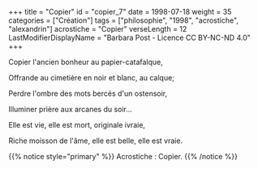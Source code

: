 +++
title = "Copier"
id = "copier_7"
date = 1998-07-18
weight = 35
categories = ["Création"]
tags = ["philosophie", "1998", "acrostiche", "alexandrin"]
acrostiche = "Copier"
verseLength = 12
LastModifierDisplayName = "Barbara Post - Licence CC BY-NC-ND 4.0"
+++

Copier l'ancien bonheur au papier-catafalque,

Offrande au cimetière en noir et blanc, au calque;

Perdre l'ombre des mots bercés d'un ostensoir,

Illuminer prière aux arcanes du soir...

Elle est vie, elle est mort, originale ivraie,

Riche moisson de l'âme, elle est belle, elle est vraie.

{{% notice style="primary" %}}
Acrostiche : Copier.
{{% /notice %}}
